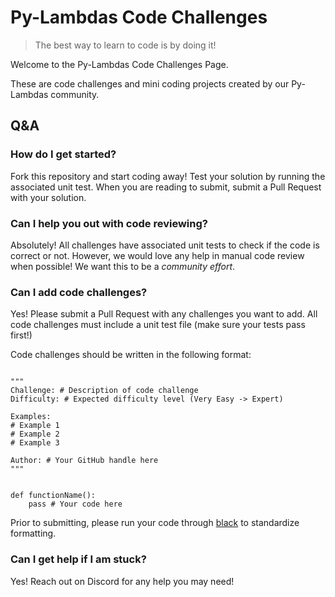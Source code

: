 # Py-Lambdas Code Challenges

> The best way to learn to code is by doing it!

Welcome to the Py-Lambdas Code Challenges Page. 

These are code challenges and mini coding projects created by our Py-Lambdas community.

## Q&A

### How do I get started?
Fork this repository and start coding away! Test your solution by running the associated unit test. When you are reading to submit, submit a Pull Request with your solution.

### Can I help you out with code reviewing?
Absolutely! All challenges have associated unit tests to check if the code is correct or not. However, we would love any help in manual code review when possible! We want this to be a *community effort*.

### Can I add code challenges?
Yes! Please submit a Pull Request with any challenges you want to add. All code challenges must include a unit test file (make sure your tests pass first!)

Code challenges should be written in the following format:

```python3

"""
Challenge: # Description of code challenge
Difficulty: # Expected difficulty level (Very Easy -> Expert)

Examples:
# Example 1
# Example 2
# Example 3

Author: # Your GitHub handle here
"""


def functionName():
    pass # Your code here

```

Prior to submitting, please run your code through [black](https://github.com/psf/black) to standardize formatting.

### Can I get help if I am stuck?
Yes! Reach out on Discord for any help you may need!
